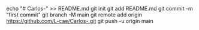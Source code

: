 echo "# Carlos-" >> README.md
git init
git add README.md
git commit -m "first commit"
git branch -M main
git remote add origin https://github.com/L-cae/Carlos-.git
git push -u origin main
